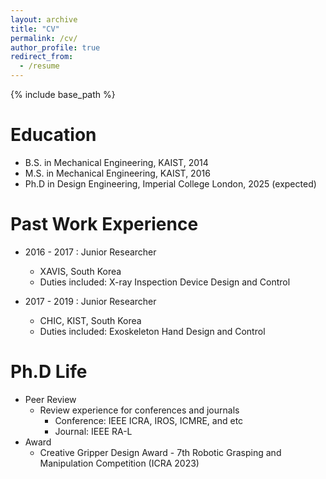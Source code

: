 ```yaml
---
layout: archive
title: "CV"
permalink: /cv/
author_profile: true
redirect_from:
  - /resume
---
```


{% include base_path %}

Education
======
* B.S. in Mechanical Engineering, KAIST, 2014
* M.S. in Mechanical Engineering, KAIST, 2016
* Ph.D in Design Engineering, Imperial College London, 2025 (expected)

Past Work Experience
======
* 2016 - 2017 : Junior Researcher
  * XAVIS, South Korea
  * Duties included: X-ray Inspection Device Design and Control

* 2017 - 2019 : Junior Researcher
  * CHIC, KIST, South Korea
  * Duties included: Exoskeleton Hand Design and Control

Ph.D Life
======
* Peer Review
  * Review experience for conferences and journals
    * Conference: IEEE ICRA, IROS, ICMRE, and etc
    * Journal: IEEE RA-L
* Award
  * Creative Gripper Design Award - 7th Robotic Grasping and Manipulation Competition (ICRA 2023)
